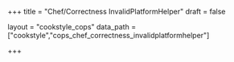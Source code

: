 +++
title = "Chef/Correctness InvalidPlatformHelper"
draft = false

layout = "cookstyle_cops"
data_path = ["cookstyle","cops_chef_correctness_invalidplatformhelper"]

+++

<!-- The content of this page is automatically generated from the
cops_chef_correctness_invalidplatformhelper.yml file in github.com/chef/cookstyle/blob/master/docs-chef-io/data/cookstyle/. -->
